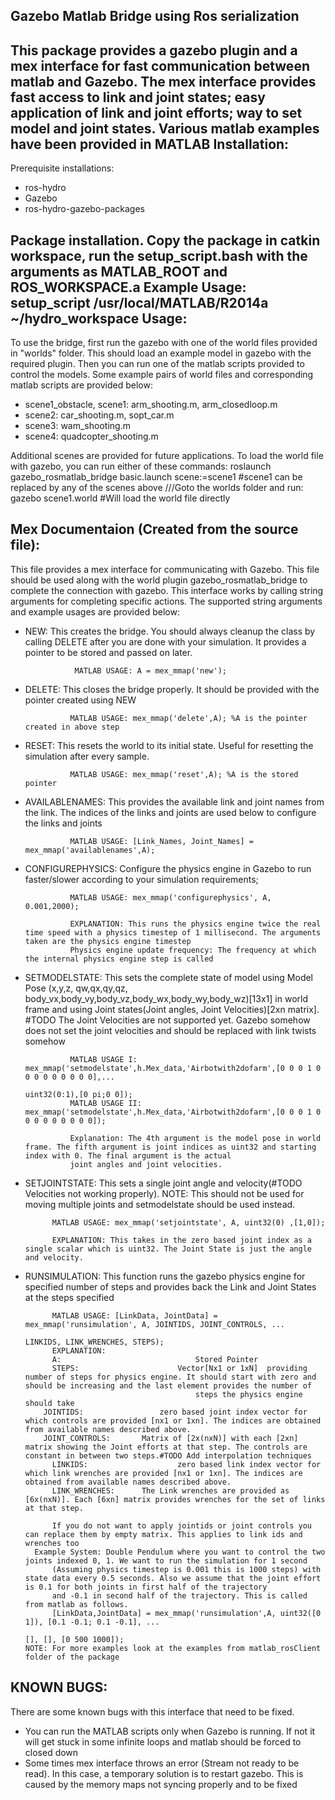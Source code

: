 Gazebo Matlab Bridge using Ros serialization
---------------------------------------------------------------------
This package provides a gazebo plugin and a mex interface for fast communication between matlab and Gazebo. The mex interface provides fast access to link and joint states; easy application of link and joint efforts; way to set model and joint states. Various matlab examples have been provided in MATLAB
Installation:
--------------
Prerequisite installations:
*	ros-hydro
* Gazebo
* ros-hydro-gazebo-packages

Package installation. Copy the package in catkin workspace, run the setup_script.bash with the arguments as MATLAB_ROOT and ROS_WORKSPACE.a
Example Usage: setup_script /usr/local/MATLAB/R2014a ~/hydro_workspace
Usage:
--------
To use the bridge, first run the gazebo with one of the world files provided in "worlds" folder. This should load an example model in gazebo with the required plugin. Then you can run one of the matlab scripts provided to control the models. Some example pairs of world files and corresponding matlab scripts are provided below:
* scene1_obstacle, scene1: arm_shooting.m, arm_closedloop.m
* scene2: car_shooting.m, sopt_car.m
* scene3: wam_shooting.m
* scene4: quadcopter_shooting.m

Additional scenes are provided for future applications. To load the world file with gazebo, you can run either of these commands:
	roslaunch gazebo_rosmatlab_bridge basic.launch scene:=scene1 #scene1 can be replaced by any of the scenes above
  ///Goto the  worlds folder and run:
	gazebo scene1.world #Will load the world file directly

Mex Documentaion (Created from the source file):
-----------------------
 This file provides a mex interface for communicating with Gazebo. This file should be used along with the world plugin gazebo_rosmatlab_bridge 
	 to complete the connection with gazebo. This interface works by calling string arguments for completing specific actions. 
	 The supported string arguments and example usages are provided below:
* NEW: This creates the bridge. You should always cleanup the class by calling DELETE after you are done with your simulation. It provides a pointer to be stored and passed on later.
	
				 MATLAB USAGE: A = mex_mmap('new');
	
	
* DELETE: This closes the bridge properly. It should be provided with the pointer created using NEW
	
				MATLAB USAGE: mex_mmap('delete',A); %A is the pointer created in above step
	

* RESET: This resets the world to its initial state. Useful for resetting the simulation after every sample.
	
				MATLAB USAGE: mex_mmap('reset',A); %A is the stored pointer
	
	
* AVAILABLENAMES: This provides the available link and joint names from the link. The indices of the links and joints are used below to configure the links and joints
	
				MATLAB USAGE: [Link_Names, Joint_Names] = mex_mmap('availablenames',A);
	
	
* CONFIGUREPHYSICS: Configure the physics engine in Gazebo to run faster/slower according to your simulation requirements; 	
	
				MATLAB USAGE: mex_mmap('configurephysics', A, 0.001,2000); 
	
				EXPLANATION: This runs the physics engine twice the real time speed with a physics timestep of 1 millisecond. The arguments taken are the physics engine timestep 
				Physics engine update frequency: The frequency at which the internal physics engine step is called
	
	
* SETMODELSTATE: This sets the complete state of model using Model Pose (x,y,z, qw,qx,qy,qz, body_vx,body_vy,body_vz,body_wx,body_wy,body_wz)[13x1] in world frame and using 
				Joint states(Joint angles, Joint Velocities)[2xn matrix]. 
	     #TODO The Joint Velocities are not supported yet. Gazebo somehow does not set the joint velocities and should be replaced with link twists somehow
	
				MATLAB USAGE I: mex_mmap('setmodelstate',h.Mex_data,'Airbotwith2dofarm',[0 0 0 1 0 0 0 0 0 0 0 0 0],...
																uint32(0:1),[0 pi;0 0]);
				MATLAB USAGE II: mex_mmap('setmodelstate',h.Mex_data,'Airbotwith2dofarm',[0 0 0 1 0 0 0 0 0 0 0 0 0]);
	
				Explanation: The 4th argument is the model pose in world frame. The fifth argument is joint indices as uint32 and starting index with 0. The final argument is the actual
				joint angles and joint velocities.
				
	
* SETJOINTSTATE: This sets a single joint angle and velocity(#TODO Velocities not working properly). NOTE: This should not be used for moving multiple joints and setmodelstate 
			should be used instead.
	
			MATLAB USAGE: mex_mmap('setjointstate', A, uint32(0) ,[1,0]);
	
			EXPLANATION: This takes in the zero based joint index as a single scalar which is uint32. The Joint State is just the angle and velocity. 
			
	
* RUNSIMULATION: This function runs the gazebo physics engine for specified number of steps and provides back the Link and Joint States at the steps specified
			
			MATLAB USAGE: [LinkData, JointData] =  mex_mmap('runsimulation', A, JOINTIDS, JOINT_CONTROLS, ...
																												LINKIDS, LINK_WRENCHES, STEPS);
			EXPLANATION:
			A: 								Stored Pointer 
			STEPS:						Vector[Nx1 or 1xN]  providing number of steps for physics engine. It should start with zero and should be increasing and the last element provides the number of 
  											steps the physics engine should take
		  JOINTIDS:					zero based joint index vector for which controls are provided [nx1 or 1xn]. The indices are obtained from available names described above.
		  JOINT_CONTROLS:		Matrix of [2x(nxN)] with each [2xn] matrix showing the Joint efforts at that step. The controls are constant in between two steps.#TODO Add interpolation techniques
			LINKIDS:					zero based link index vector for which link wrenches are provided [nx1 or 1xn]. The indices are obtained from available names described above.
			LINK_WRENCHES:		The Link wrenches are provided as [6x(nxN)]. Each [6xn] matrix provides wrenches for the set of links at that step.
			
			If you do not want to apply jointids or joint controls you can replace them by empty matrix. This applies to link ids and wrenches too
	 	Example System: Double Pendulum where you want to control the two joints indexed 0, 1. We want to run the simulation for 1 second 	
			(Assuming physics timestep is 0.001 this is 1000 steps) with state data every 0.5 seconds. Also we assume that the joint effort is 0.1 for both joints in first half of the trajectory
			and -0.1 in second half of the trajectory. This is called from matlab as follows.
			[LinkData,JointData] = mex_mmap('runsimulation',A, uint32([0 1]), [0.1 -0.1; 0.1 -0.1], ...
																			[], [], [0 500 1000]);
	  NOTE: For more examples look at the examples from matlab_rosClient folder of the package

KNOWN BUGS:
----------
There are some known bugs with this interface that need to be fixed.
* You can run the MATLAB scripts only when Gazebo is running. If not it will get stuck in some infinite loops and matlab should be forced to closed down
* Some times mex interface throws an error (Stream not ready to be read). In this case, a temporary solution is to restart gazebo. This is caused by the memory maps not syncing properly and to be fixed
